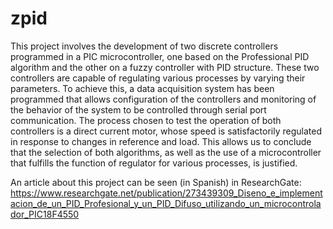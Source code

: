 # zpid

This project involves the development of two discrete controllers programmed in a PIC microcontroller, one based on the Professional PID algorithm and the other on a fuzzy controller with PID structure. These two controllers are capable of regulating various processes by varying their parameters. To achieve this, a data acquisition system has been programmed that allows configuration of the controllers and monitoring of the behavior of the system to be controlled through serial port communication. The process chosen to test the operation of both controllers is a direct current motor, whose speed is satisfactorily regulated in response to changes in reference and load. This allows us to conclude that the selection of both algorithms, as well as the use of a microcontroller that fulfills the function of regulator for various processes, is justified.

An article about this project can be seen (in Spanish) in ResearchGate: https://www.researchgate.net/publication/273439309_Diseno_e_implementacion_de_un_PID_Profesional_y_un_PID_Difuso_utilizando_un_microcontrolador_PIC18F4550
